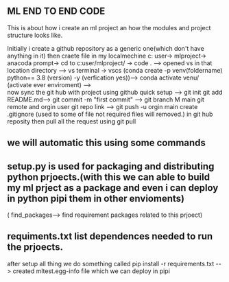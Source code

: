 ## ML END TO END CODE

This is about how i create an ml project an how the modules and project structure looks like.

Initially i create a github repository as a generic one(which don't have anything in it)
then craete file in my localmechine c: user-> mlproject-> anacoda prompt-> cd to c:user/mlproject/ -> code . --> opened vs in that location directory --> vs terminal -> vscs (conda create -p venv(foldername) python== 3.8 (version) -y (verfication yes))--> conda activate venu/ (activate ever enviroment) -->  
now sync the git hub with project using github quick setup --> git init
git add README.md--> git commit -m "first commit" --> git branch M main
git remote and orgin user git repo link --> git push -u orgin main
create .gitignore (used to some of file not required files will removed.) in git hub reposity
then pull all the request using git pull

## we will automatic this using some commands

## setup.py is used for packaging and distributing python prjoects.(with this we can able to build my ml prject as a package and even i can deploy in python pipi them in other envioments)

( find_packages--> find requirement packages related to this prjoect)

## requiments.txt list dependences needed to run the prjoects.

after setup all thing we do something called pip install -r requirements.txt --> created mltest.egg-info file which we can deploy in pipi

